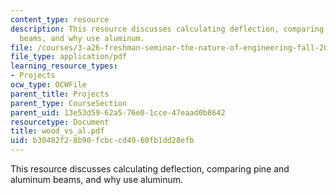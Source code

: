 ```yaml
---
content_type: resource
description: This resource discusses calculating deflection, comparing pine and aluminum
  beams, and why use aluminum.
file: /courses/3-a26-freshman-seminar-the-nature-of-engineering-fall-2005/b30482f28b90fcbccd4960fb1dd28efb_wood_vs_al.pdf
file_type: application/pdf
learning_resource_types:
- Projects
ocw_type: OCWFile
parent_title: Projects
parent_type: CourseSection
parent_uid: 13e53d59-62a5-76e0-1cce-47eaad0b8642
resourcetype: Document
title: wood_vs_al.pdf
uid: b30482f2-8b90-fcbc-cd49-60fb1dd28efb
---
```

This resource discusses calculating deflection, comparing pine and aluminum beams, and why use aluminum.